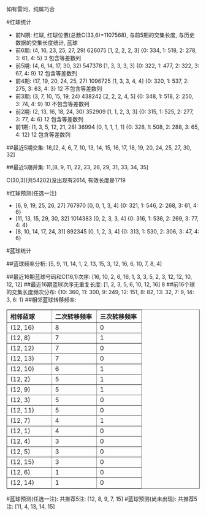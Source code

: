 <!-- 
.. title: 双色球2011070期(2011-06-19)数据分析报告
.. slug: slott-2011070-2011-06-19-report
.. date: 2011-06-20 08:00:00 UTC+08:00
.. tags: Lottery
.. link: 
.. description: 
.. type: text
-->

如有雷同，纯属巧合

<!-- TEASER_END-->

#红球统计

- 前N期: 红球, 红球位置(总数C(33,6)=1107568), 与前5期的交集长度, 与历史数据的交集长度统计, 蓝球
- 前6期: (4, 16, 23, 25, 27, 29) 626075 [1, 2, 2, 2, 3] {0: 334, 1: 518, 2: 278, 3: 61, 4: 5} 3 包含等差数列
- 前5期: (4, 6, 14, 17, 30, 32) 547378 [1, 3, 3, 3, 3] {0: 322, 1: 477, 2: 322, 3: 67, 4: 9} 12 包含等差数列
- 前4期: (17, 19, 20, 24, 25, 27) 1096725 [1, 3, 3, 4, 4] {0: 320, 1: 537, 2: 275, 3: 63, 4: 3} 12 不包含等差数列
- 前3期: (3, 7, 10, 15, 19, 24) 438242 [2, 2, 2, 4, 5] {0: 348, 1: 518, 2: 250, 3: 74, 4: 9} 10 不包含等差数列
- 前2期: (2, 13, 16, 18, 24, 30) 352909 [1, 1, 2, 3, 3] {0: 315, 1: 525, 2: 277, 3: 77, 4: 6} 12 包含等差数列
- 前1期: (1, 3, 5, 12, 21, 28) 36994 [0, 1, 1, 1, 1] {0: 328, 1: 508, 2: 288, 3: 65, 4: 12} 12 包含等差数列

##最近5期交集:
18,[2, 4, 6, 7, 10, 13, 14, 15, 16, 17, 18, 19, 20, 24, 25, 27, 30, 32]

##最近5期并集:
11,[8, 9, 11, 22, 23, 26, 29, 31, 33, 34, 35]

C(30,3)(共54202)没出现有2614, 
有效长度是1719

#红球预测(任选一注)

- [6, 9, 19, 25, 26, 27] 767970 [0, 0, 1, 3, 4] {0: 321, 1: 546, 2: 268, 3: 61, 4: 6}
- [11, 13, 15, 29, 30, 32] 1014383 [0, 2, 3, 3, 4] {0: 316, 1: 536, 2: 269, 3: 77, 4: 4}
- [8, 10, 14, 17, 24, 31] 892345 [0, 1, 2, 3, 4] {0: 313, 1: 530, 2: 306, 3: 47, 4: 6}

#蓝球统计

##蓝球频率分析:
[5, 9, 11, 14, 1, 2, 13, 15, 3, 12, 16, 6, 10, 7, 8, 4]

##最近16期蓝球号码和C(16,1)次序:
[16, 10, 2, 6, 16, 1, 3, 3, 5, 2, 3, 12, 12, 10, 12, 12]
##最近16期蓝球次序无重复长度:
[1, 2, 3, 5, 6, 10, 12, 16] 8
##前16个球的交集长度频次分布:
{10: 360, 11: 300, 9: 249, 12: 151, 8: 82, 13: 32, 7: 9, 14: 3, 6: 1}
##相邻蓝球转移频率:
<table border="1" class="table table-striped dataframe">
  <thead>
    <tr style="text-align: left;">
      <th style="min-width: 100px;">相邻蓝球</th>
      <th style="min-width: 100px;">二次转移频率</th>
      <th style="min-width: 100px;">三次转移频率</th>
    </tr>
  </thead>
  <tbody>
    <tr>
      <td> (12, 16)</td>
      <td> 8</td>
      <td> 0</td>
    </tr>
    <tr>
      <td>  (12, 8)</td>
      <td> 7</td>
      <td> 1</td>
    </tr>
    <tr>
      <td> (12, 12)</td>
      <td> 7</td>
      <td> 0</td>
    </tr>
    <tr>
      <td> (12, 13)</td>
      <td> 7</td>
      <td> 0</td>
    </tr>
    <tr>
      <td> (12, 10)</td>
      <td> 6</td>
      <td> 1</td>
    </tr>
    <tr>
      <td>  (12, 2)</td>
      <td> 5</td>
      <td> 1</td>
    </tr>
    <tr>
      <td>  (12, 9)</td>
      <td> 5</td>
      <td> 1</td>
    </tr>
    <tr>
      <td>  (12, 3)</td>
      <td> 5</td>
      <td> 0</td>
    </tr>
    <tr>
      <td> (12, 11)</td>
      <td> 5</td>
      <td> 0</td>
    </tr>
    <tr>
      <td>  (12, 7)</td>
      <td> 4</td>
      <td> 1</td>
    </tr>
    <tr>
      <td>  (12, 1)</td>
      <td> 4</td>
      <td> 0</td>
    </tr>
    <tr>
      <td>  (12, 4)</td>
      <td> 3</td>
      <td> 0</td>
    </tr>
    <tr>
      <td>  (12, 5)</td>
      <td> 3</td>
      <td> 0</td>
    </tr>
    <tr>
      <td> (12, 15)</td>
      <td> 3</td>
      <td> 0</td>
    </tr>
    <tr>
      <td>  (12, 6)</td>
      <td> 1</td>
      <td> 0</td>
    </tr>
    <tr>
      <td> (12, 14)</td>
      <td> 1</td>
      <td> 0</td>
    </tr>
  </tbody>
</table>
#蓝球预测(任选一注):
共推荐5注: [12, 8, 9, 7, 15]
#蓝球预测(尚未出现):
共推荐5注: [11, 4, 13, 14, 15]

